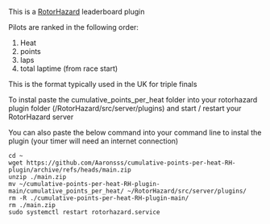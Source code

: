 This is a [RotorHazard](https://github.com/RotorHazard/RotorHazard) leaderboard plugin   

Pilots are ranked in the following order:
1. Heat
2. points  
3. laps  
4. total laptime (from race start)  

This is the format typically used in the UK for triple finals  

To instal paste the cumulative_points_per_heat folder into your rotorhazard plugin folder (/RotorHazard/src/server/plugins) and start / restart your RotorHazard server  

You can also paste the below command into your command line to instal the plugin (your timer will need an internet connection)  

```
cd ~
wget https://github.com/Aaronsss/cumulative-points-per-heat-RH-plugin/archive/refs/heads/main.zip
unzip ./main.zip
mv ~/cumulative-points-per-heat-RH-plugin-main/cumulative_points_per_heat/ ~/RotorHazard/src/server/plugins/
rm -R ./cumulative-points-per-heat-RH-plugin-main/
rm ./main.zip
sudo systemctl restart rotorhazard.service
```
